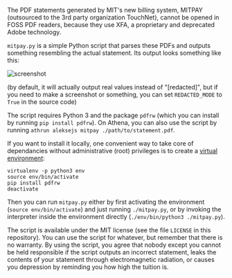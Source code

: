 The PDF statements generated by MIT's new billing system, MITPAY (outsourced to the 3rd party organization TouchNet), cannot be opened in FOSS PDF readers, because they use XFA, a proprietary and deprecated Adobe technology.

`mitpay.py` is a simple Python script that parses these PDFs and outputs something resembling the actual statement. Its output looks something like this:

![screenshot](http://web.mit.edu/~aleksejs/www/screenshots/mitpay_script.png)

(by default, it will actually output real values instead of "[redacted]", but if you need to make a screenshot or something, you can set `REDACTED_MODE` to `True` in the source code)

The script requires Python 3 and the package `pdfrw` (which you can install by running `pip install pdfrw`). On Athena, you can also use the script by running `athrun aleksejs mitpay ./path/to/statement.pdf`.

If you want to install it locally, one convenient way to take core of dependancies without administrative (root) privileges is to create a [virtual environment](https://docs.python.org/3/tutorial/venv.html):

```
virtualenv -p python3 env
source env/bin/activate
pip install pdfrw
deactivate
```

Then you can run `mitpay.py` either by first activating the environment (`source env/bin/activate`) and just running `./mitpay.py`, or by invoking the interpreter inside the environment directly (`./env/bin/python3 ./mitpay.py`).

The script is available under the MIT license (see the file `LICENSE` in this repository). You can use the script for whatever, but remember that there is no warranty. By using the script, you agree that nobody except you cannot be held responsible if the script outputs an incorrect statement, leaks the contents of your statement through electromagnetic radiation, or causes you depression by reminding you how high the tuition is.
